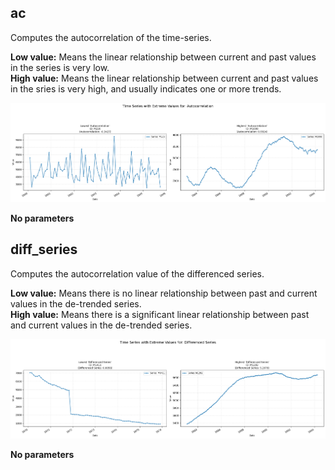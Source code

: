## ac

Computes the autocorrelation of the time-series.

**Low value:** Means the linear relationship between current and past values in the series is very low.  
**High value:** Means the linear relationship between current and past values in the sries is very high, and usually indicates one or more trends.


    
![png](ac_output_5_0.png)
    



**No parameters**


## diff_series

Computes the autocorrelation value of the differenced series.

**Low value:** Means there is no linear relationship between past and current values in the de-trended series.  
**High value:** Means there is a significant linear relationship between past and current values in the de-trended series.


    
![png](ac_output_8_0.png)
    



**No parameters**

